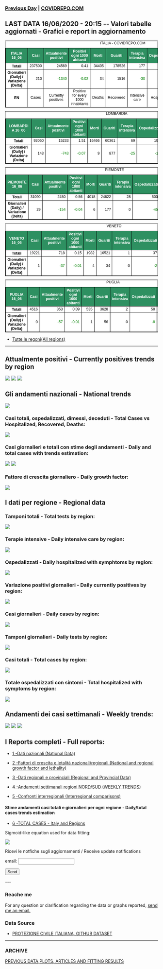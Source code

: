 <!-- start -->
### [Previous Day](/index_14_06.md) | <a href="https://marcelchiarello.github.io/showdata/">COVIDREPO.COM</a>
## LAST DATA 16/06/2020 - 20:15 -- Valori tabelle aggiornati - Grafici e report in aggiornamento

<table style=" color:black; font-size:12; font-family:arial; text-align:center; " cellpadding="2.5" cellspacing="0" border="1" bordercolor="black" bgcolor="#FFFFFF">
<caption>ITALIA - COVIDREPO.COM</caption>
<tr style="color:#FFFFFF;background:#2E9061">
<th>ITALIA 16_06</th>
<th>Casi</th>
<th>Attualmente positivi</th>
<th>Positivi ogni 1000 abitanti</th>
<th>Morti</th>
<th>Guariti</th>
<th>Terapia intensiva</th>
<th>Ospedalizzati</th>
<th>Ricoverati con sintomi</th>
<th>Isolamento domiciliare</th>
<th>Tamponi</th>
</tr>
<tr>
<th>Totali</th>
<td align="right"> 237500</td>
<td align="right"> 24569</td>
<td align="right"> 0.41</td>
<td align="right"> 34405</td>
<td align="right"> 178526</td>
<td align="right"> 177</td>
<td align="right"> 3478</td>
<td align="right"> 3301</td>
<td align="right"> 21091</td>
<td align="right"> 4695707</td>
</tr>
<tr>
<th>Giornalieri (Daily) / Variazione (Delta)</th>
<td align="right"> 210</td>
<td align="right" style=" color:green; "> -1340</td>
<td align="right" style=" color:green; "> -0.02</td>
<td align="right"> 34</td>
<td align="right"> 1516</td>
<td align="right" style=" color:green; "> -30</td>
<td align="right" style=" color:green; "> -218</td>
<td align="right" style=" color:green; "> -188</td>
<td align="right" style=" color:green; "> -1122</td>
<td align="right"> 46882</td>
</tr>
<tr>
<th>EN</th>
<td>Cases</td>
<td>Currently positives</td>
<td>Positive for every 1000 inhabitants</td>
<td>Deaths</td>
<td>Recovered</td>
<td>Intensive care</td>
<td>Hospitalized</td>
<td>Hospitalized with symptoms</td>
<td>Home isolation</td>
<td>Tests</td>
</tr>
</table>

<table style=" color:black; font-size:12; font-family:arial; text-align:center; " cellpadding="2.5" cellspacing="0" border="1" bordercolor="black" bgcolor="#FFFFFF">
<caption>LOMBARDIA</caption>
<tr style="color:#FFFFFF;background:#2E9061">
<th>LOMBARDIA 16_06</th>
<th>Casi</th>
<th>Attualmente positivi</th>
<th>Positivi ogni 1000 abitanti</th>
<th>Morti</th>
<th>Guariti</th>
<th>Terapia intensiva</th>
<th>Ospedalizzati</th>
<th>Ricoverati con sintomi</th>
<th>Isolamento domiciliare</th>
<th>Tamponi</th>
</tr>
<tr>
<th>Totali</th>
<td align="right"> 92060</td>
<td align="right"> 15233</td>
<td align="right"> 1.51</td>
<td align="right"> 16466</td>
<td align="right"> 60361</td>
<td align="right"> 69</td>
<td align="right"> 1971</td>
<td align="right"> 1902</td>
<td align="right"> 13262</td>
<td align="right"> 906322</td>
</tr>
<tr>
<th>Giornalieri (Daily) / Variazione (Delta)</th>
<td align="right"> 143</td>
<td align="right" style=" color:green; "> -743</td>
<td align="right" style=" color:green; "> -0.07</td>
<td align="right"> 9</td>
<td align="right"> 877</td>
<td align="right" style=" color:green; "> -25</td>
<td align="right" style=" color:green; "> -141</td>
<td align="right" style=" color:green; "> -116</td>
<td align="right" style=" color:green; "> -602</td>
<td align="right"> 7044</td>
</tr>
</table>

<table style=" color:black; font-size:12; font-family:arial; text-align:center; " cellpadding="2.5" cellspacing="0" border="1" bordercolor="black" bgcolor="#FFFFFF">
<caption>PIEMONTE</caption>
<tr style="color:#FFFFFF;background:#2E9061">
<th>PIEMONTE 16_06</th>
<th>Casi</th>
<th>Attualmente positivi</th>
<th>Positivi ogni 1000 abitanti</th>
<th>Morti</th>
<th>Guariti</th>
<th>Terapia intensiva</th>
<th>Ospedalizzati</th>
<th>Ricoverati con sintomi</th>
<th>Isolamento domiciliare</th>
<th>Tamponi</th>
</tr>
<tr>
<th>Totali</th>
<td align="right"> 31090</td>
<td align="right"> 2450</td>
<td align="right"> 0.56</td>
<td align="right"> 4018</td>
<td align="right"> 24622</td>
<td align="right"> 28</td>
<td align="right"> 500</td>
<td align="right"> 472</td>
<td align="right"> 1950</td>
<td align="right"> 372948</td>
</tr>
<tr>
<th>Giornalieri (Daily) / Variazione (Delta)</th>
<td align="right"> 29</td>
<td align="right" style=" color:green; "> -154</td>
<td align="right" style=" color:green; "> -0.04</td>
<td align="right"> 6</td>
<td align="right"> 177</td>
<td align="right"> 0</td>
<td align="right" style=" color:green; "> -45</td>
<td align="right" style=" color:green; "> -45</td>
<td align="right" style=" color:green; "> -109</td>
<td align="right"> 3654</td>
</tr>
</table>

<table style=" color:black; font-size:12; font-family:arial; text-align:center; " cellpadding="2.5" cellspacing="0" border="1" bordercolor="black" bgcolor="#FFFFFF">
<caption>VENETO</caption>
<tr style="color:#FFFFFF;background:#2E9061">
<th>VENETO 16_06</th>
<th>Casi</th>
<th>Attualmente positivi</th>
<th>Positivi ogni 1000 abitanti</th>
<th>Morti</th>
<th>Guariti</th>
<th>Terapia intensiva</th>
<th>Ospedalizzati</th>
<th>Ricoverati con sintomi</th>
<th>Isolamento domiciliare</th>
<th>Tamponi</th>
</tr>
<tr>
<th>Totali</th>
<td align="right"> 19221</td>
<td align="right"> 718</td>
<td align="right"> 0.15</td>
<td align="right"> 1982</td>
<td align="right"> 16521</td>
<td align="right"> 1</td>
<td align="right"> 37</td>
<td align="right"> 36</td>
<td align="right"> 681</td>
<td align="right"> 826192</td>
</tr>
<tr>
<th>Giornalieri (Daily) / Variazione (Delta)</th>
<td align="right"> 1</td>
<td align="right" style=" color:green; "> -37</td>
<td align="right" style=" color:green; "> -0.01</td>
<td align="right"> 4</td>
<td align="right"> 34</td>
<td align="right"> 0</td>
<td align="right" style=" color:green; "> -2</td>
<td align="right" style=" color:green; "> -2</td>
<td align="right" style=" color:green; "> -35</td>
<td align="right"> 9128</td>
</tr>
</table>

<table style=" color:black; font-size:12; font-family:arial; text-align:center; " cellpadding="2.5" cellspacing="0" border="1" bordercolor="black" bgcolor="#FFFFFF">
<caption>PUGLIA</caption>
<tr style="color:#FFFFFF;background:#2E9061">
<th>PUGLIA 16_06</th>
<th>Casi</th>
<th>Attualmente positivi</th>
<th>Positivi ogni 1000 abitanti</th>
<th>Morti</th>
<th>Guariti</th>
<th>Terapia intensiva</th>
<th>Ospedalizzati</th>
<th>Ricoverati con sintomi</th>
<th>Isolamento domiciliare</th>
<th>Tamponi</th>
</tr>
<tr>
<th>Totali</th>
<td align="right"> 4516</td>
<td align="right"> 353</td>
<td align="right"> 0.09</td>
<td align="right"> 535</td>
<td align="right"> 3628</td>
<td align="right"> 2</td>
<td align="right"> 50</td>
<td align="right"> 48</td>
<td align="right"> 303</td>
<td align="right"> 151482</td>
</tr>
<tr>
<th>Giornalieri (Daily) / Variazione (Delta)</th>
<td align="right"> 0</td>
<td align="right" style=" color:green; "> -57</td>
<td align="right" style=" color:green; "> -0.01</td>
<td align="right"> 1</td>
<td align="right"> 56</td>
<td align="right"> 0</td>
<td align="right" style=" color:green; "> -8</td>
<td align="right" style=" color:green; "> -8</td>
<td align="right" style=" color:green; "> -49</td>
<td align="right"> 2855</td>
</tr>
</table>

- [Tutte le regoni(All regions)](/Tables/regionsTable_15_06.md)

---

## Attualmente positivi - Currently positives trends by region
<img src="https://covidrepo.com/RUN_15_06/RUN4/RUN_INTEREGION_16.png">
<img src="https://covidrepo.com/RUN_15_06/RUN4/RUN_INTEREGION_17.png">
<img src="https://covidrepo.com/RUN_15_06/RUN4/RUN_INTEREGION_18.png">

## Gli andamenti nazionali - National trends
<img src="https://marcelchiarello.github.io/showdata/RUN_15_06/RUN0/RUN_DATA_ITALIA_01.png">

### Casi totali, ospedalizzati, dimessi, deceduti - Total Cases vs Hospitalized, Recovered, Deaths:
<img src="https://marcelchiarello.github.io/showdata/RUN_15_06/RUN0/RUN_DATA_ITALIA_02.png">

### Casi giornalieri e totali con stime degli andamenti - Daily and total cases with trends estimation:
<img src="https://marcelchiarello.github.io/showdata/RUN_15_06/RUN1/RUN_DATA_FIT_TOTAL_CASES_ITALY_REGIONS_01.png">
<img src="https://marcelchiarello.github.io/showdata/RUN_15_06/RUN1/RUN_DATA_FIT_TOTAL_CASES_ITALY_REGIONS_02.png">

### Fattore di crescita giornaliero - Daily growth factor:
<img src="https://marcelchiarello.github.io/showdata/RUN_15_06/RUN6/RUN_FACTORS_01.png">

## I dati per regione - Regional data

### Tamponi totali - Total tests by region:
<img src="https://marcelchiarello.github.io/showdata/RUN_15_06/RUN4/RUN_INTEREGION_02.png">

### Terapie intensive - Daily intensive care by region:
<img src="https://marcelchiarello.github.io/showdata/RUN_15_06/RUN4/RUN_INTEREGION_13.png">

### Ospedalizzati - Daily hospitalized with symphtoms by region:
<img src="https://marcelchiarello.github.io/showdata/RUN_15_06/RUN4/RUN_INTEREGION_14.png">

### Variazione positivi giornalieri - Daily currently positives by region:
<img src="https://marcelchiarello.github.io/showdata/RUN_15_06/RUN4/RUN_INTEREGION_15.png">

### Casi giornalieri - Daily cases by region:
<img src="https://marcelchiarello.github.io/showdata/RUN_15_06/RUN4/RUN_INTEREGION_11.png">

### Tamponi giornalieri - Daily tests by region:
<img src="https://marcelchiarello.github.io/showdata/RUN_15_06/RUN4/RUN_INTEREGION_12.png">

### Casi totali - Total cases by region:
<img src="https://marcelchiarello.github.io/showdata/RUN_15_06/RUN4/RUN_INTEREGION_01.png">

### Totale ospedalizzati con sintomi - Total hospitalized with symptoms by region:
<img src="https://marcelchiarello.github.io/showdata/RUN_15_06/RUN4/RUN_INTEREGION_05.png">

## Andamenti dei casi settimanali - Weekly trends:
<img src="https://marcelchiarello.github.io/showdata/RUN_15_06/RUN5/RUN_NEWTRENDS_01.png">
<img src="https://marcelchiarello.github.io/showdata/RUN_15_06/RUN5/RUN_NEWTRENDS_02.png">
<img src="https://marcelchiarello.github.io/showdata/RUN_15_06/RUN5/RUN_NEWTRENDS_03.png">

## I Reports completi - Full reports:

- [1 -Dati nazionali (National Data)](/RUN_15_06/RUN0/RUN.html)

- [2 -Fattori di crescita e letalità nazionali/regionali (National and regional growth factor and lethality)](/RUN_15_06/RUN6/RUN.html)

- [3 -Dati regionali e provinciali (Regional and Provincial Data)](/RUN_15_06/RUN2/RUN.html)

- [4 -Andamenti settimanali regioni NORD/SUD (WEEKLY TRENDS)](/RUN_15_06/RUN5/RUN.html)

- [5 -Confronti interregionali (Interregional comparisons)](/RUN_15_06/RUN4/RUN.html)

#### Stime andamenti casi totali e giornalieri per ogni regione - Daily/total cases trends estimation

- [6 -TOTAL CASES - Italy and Regions](/RUN_15_06/RUN1/RUN.html)

Sigmoid-like equation used for data fitting:

<img src="https://latex.codecogs.com/svg.latex?Sig = \frac{a}{e^{b(x+c)} + a_1e^{b_1(x+c_1)} - d}" border="0"/>

Ricevi le notfiche sugli aggiornamenti / Receive update notifications
<form
action="https://formspree.io/mgenvwep"
method="POST"
>
<label>
email:
<input type="text" name="_replyto">
</label>

<!-- your other form fields go here -->

<button type="submit">Send</button>
</form>
---

### Reache me

For any question or clarification regarding the data or graphs reported, <a href="mailto:marcello.chiarello@outlook.com">send me an email.</a>


### Data Source

- [PROTEZIONE CIVILE ITALIANA, GITHUB DATASET](https://github.com/pcm-dpc/COVID-19)

---

### ARCHIVE
[PREVIOUS DATA,PLOTS, ARTICLES AND FITTING RESULTS](/archive.md)
